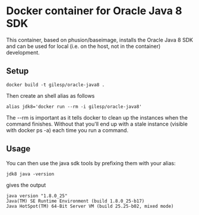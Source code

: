# Docker container for Oracle Java 8 SDK

This container, based on phusion/baseimage, installs the Oracle Java 8 SDK and can be used for local (i.e. on the host, not in the container) development.


## Setup

    docker build -t gilesp/oracle-java8 .

Then create an shell alias as follows

    alias jdk8='docker run --rm -i gilesp/oracle-java8'

The --rm is important as it tells docker to clean up the instances when the command finishes. Without that you'll end up with a stale instance (visible with docker ps -a) each time you run a command.

## Usage

You can then use the java sdk tools by prefixing them with your alias:

    jdk8 java -version

gives the output

    java version "1.8.0_25"
    Java(TM) SE Runtime Environment (build 1.8.0_25-b17)
    Java HotSpot(TM) 64-Bit Server VM (build 25.25-b02, mixed mode)
